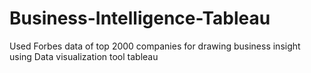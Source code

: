 # Business-Intelligence-Tableau
Used Forbes data of top 2000 companies for drawing business insight using Data visualization tool tableau
